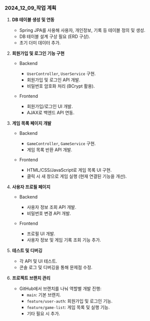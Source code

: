 ### **2024_12_09_작업 계획**

1. **DB 테이블 생성 및 연동**

   - Spring JPA를 사용해 사용자, 개인정보, 기록 등 테이블 정의 및 생성.
   - DB 테이블 설계 구상 필요 (ERD 구상).
   - 초기 더미 데이터 추가.

2. **회원가입 및 로그인 기능 구현**

   - Backend
     - `UserController`, `UserService` 구현.
     - 회원가입 및 로그인 API 개발.
     - 비밀번호 암호화 처리 (BCrypt 활용).

   - Frontend
     - 회원가입/로그인 UI 개발.
     - AJAX로 백엔드 API 연동.

3. **게임 목록 페이지 개발**

   - Backend
     - `GameController`, `GameService` 구현.
     - 게임 목록 반환 API 개발.

   - Frontend
     - HTML/CSS/JavaScript로 게임 목록 UI 구현.
     - 클릭 시 새 창으로 게임 실행 (현재 연결된 기능을 개선).

4. **사용자 프로필 페이지**

   - Backend
     - 사용자 정보 조회 API 개발.
     - 비밀번호 변경 API 개발.

   - Frontend
     - 프로필 UI 개발.
     - 사용자 정보 및 게임 기록 조회 기능 추가.

5. **테스트 및 디버깅**

   - 각 API 및 UI 테스트.
   - 콘솔 로그 및 디버깅을 통해 문제점 수정.

6. **프로젝트 브랜치 관리**

   - GitHub에서 브랜치를 나눠 역할별 개발 진행:
     - `main`: 기본 브랜치.
     - `feature/user-auth`: 회원가입 및 로그인 기능.
     - `feature/game-list`: 게임 목록 및 실행 기능.
     - 기타 필요 시 추가.
